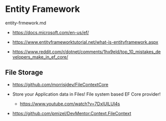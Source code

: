 # Entity Framework

entity-frmework.md

*   https://docs.microsoft.com/en-us/ef/

*   https://www.entityframeworktutorial.net/what-is-entityframework.aspx

*   https://www.reddit.com/r/dotnet/comments/1hx9eld/top_10_mistakes_developers_make_in_ef_core/

## File Storage

*   https://github.com/morrisjdev/FileContextCore

*   Store your Application data in Files! File system based EF Core provider!

    *   https://www.youtube.com/watch?v=7DxlUILUl4s

*   https://github.com/pmizel/DevMentor.Context.FileContext

